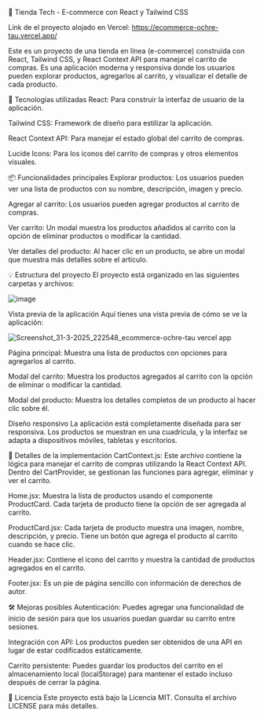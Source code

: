 🛒 Tienda Tech - E-commerce con React y Tailwind CSS

Link de el proyecto alojado en Vercel: https://ecommerce-ochre-tau.vercel.app/


Este es un proyecto de una tienda en línea (e-commerce) construida con React, Tailwind CSS, y React Context API para manejar el carrito de compras. Es una aplicación moderna y responsiva donde los usuarios pueden explorar productos, agregarlos al carrito, y visualizar el detalle de cada producto.

🚀 Tecnologías utilizadas
React: Para construir la interfaz de usuario de la aplicación.

Tailwind CSS: Framework de diseño para estilizar la aplicación.

React Context API: Para manejar el estado global del carrito de compras.

Lucide Icons: Para los iconos del carrito de compras y otros elementos visuales.

📦 Funcionalidades principales
Explorar productos: Los usuarios pueden ver una lista de productos con su nombre, descripción, imagen y precio.

Agregar al carrito: Los usuarios pueden agregar productos al carrito de compras.

Ver carrito: Un modal muestra los productos añadidos al carrito con la opción de eliminar productos o modificar la cantidad.

Ver detalles del producto: Al hacer clic en un producto, se abre un modal que muestra más detalles sobre el artículo.

💡 Estructura del proyecto
El proyecto está organizado en las siguientes carpetas y archivos:

![image](https://github.com/user-attachments/assets/251f74d5-b16c-4a17-a8a5-b40a634601ff)


Vista previa de la aplicación
Aquí tienes una vista previa de cómo se ve la aplicación:

![Screenshot_31-3-2025_222548_ecommerce-ochre-tau vercel app](https://github.com/user-attachments/assets/f31516d0-11bf-44ea-9229-5a6200127482)


Página principal: Muestra una lista de productos con opciones para agregarlos al carrito.


Modal del carrito: Muestra los productos agregados al carrito con la opción de eliminar o modificar la cantidad.


Modal del producto: Muestra los detalles completos de un producto al hacer clic sobre él.


Diseño responsivo
La aplicación está completamente diseñada para ser responsiva. Los productos se muestran en una cuadrícula, y la interfaz se adapta a dispositivos móviles, tabletas y escritorios.

🔧 Detalles de la implementación
CartContext.js: Este archivo contiene la lógica para manejar el carrito de compras utilizando la React Context API. Dentro del CartProvider, se gestionan las funciones para agregar, eliminar y ver el carrito.

Home.jsx: Muestra la lista de productos usando el componente ProductCard. Cada tarjeta de producto tiene la opción de ser agregada al carrito.

ProductCard.jsx: Cada tarjeta de producto muestra una imagen, nombre, descripción, y precio. Tiene un botón que agrega el producto al carrito cuando se hace clic.

Header.jsx: Contiene el icono del carrito y muestra la cantidad de productos agregados en el carrito.

Footer.jsx: Es un pie de página sencillo con información de derechos de autor.

🛠️ Mejoras posibles
Autenticación: Puedes agregar una funcionalidad de inicio de sesión para que los usuarios puedan guardar su carrito entre sesiones.

Integración con API: Los productos pueden ser obtenidos de una API en lugar de estar codificados estáticamente.

Carrito persistente: Puedes guardar los productos del carrito en el almacenamiento local (localStorage) para mantener el estado incluso después de cerrar la página.

📄 Licencia
Este proyecto está bajo la Licencia MIT. Consulta el archivo LICENSE para más detalles.

